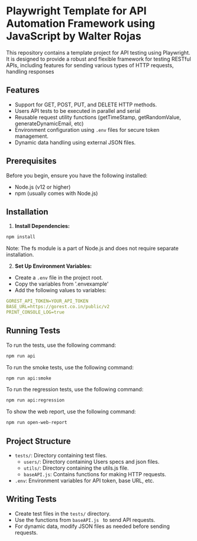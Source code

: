 # Playwright Template for API Automation Framework using JavaScript by Walter Rojas

This repository contains a template project for API testing using Playwright. It is designed to provide a robust and flexible framework for testing RESTful APIs, including features for sending various types of HTTP requests, handling responses

## Features

- Support for GET, POST, PUT, and DELETE HTTP methods.
- Users API tests to be executed in parallel and serial
- Reusable request utility functions (getTimeStamp, getRandomValue, generateDynamicEmail, etc)
- Environment configuration using `.env` files for secure token management.
- Dynamic data handling using external JSON files.

## Prerequisites

Before you begin, ensure you have the following installed:

- Node.js (v12 or higher)
- npm (usually comes with Node.js)

## Installation

1. **Install Dependencies:**

```sh {"id":"01HRYZ8CC4QXFHXBWG2S7AYG5Z"}
npm install
```

Note: The fs module is a part of Node.js and does not require separate installation.

2. **Set Up Environment Variables:**

- Create a `.env` file in the project root.
- Copy the variables from '.envexample'
- Add the following values to variables:

```yaml {"id":"01HRYZ8CC4QXFHXBWG2WMHPZ6R"}
GOREST_API_TOKEN=YOUR_API_TOKEN
BASE_URL=https://gorest.co.in/public/v2
PRINT_CONSOLE_LOG=true
```

## Running Tests

To run the tests, use the following command:

```sh {"id":"01HRYZ8CC4QXFHXBWG2XN4MZQM"}
npm run api
```

To run the smoke tests, use the following command:

```sh {"id":"01HT16E6JRAQAMCEKV330NP7RT"}
npm run api:smoke
```

To run the regression tests, use the following command:

```sh {"id":"01HT16EVK3J2YDCC7VNECRG8B3"}
npm run api:regression
```

To show the web report, use the following command:

```sh {"id":"01HRZZGK5N62FJVFXDVVCBYS6J"}
npm run open-web-report
```

## Project Structure

- `tests/`: Directory containing test files.
    - `users/`: Directory containing Users specs and json files.
    - `utils/`: Directory containing the utils.js file.
    - `baseAPI.js`: Contains functions for making HTTP requests.
- `.env`: Environment variables for API token, base URL, etc.

## Writing Tests

- Create test files in the `tests/` directory.
- Use the functions from `baseAPI.js ` to send API requests.
- For dynamic data, modify JSON files as needed before sending requests.
